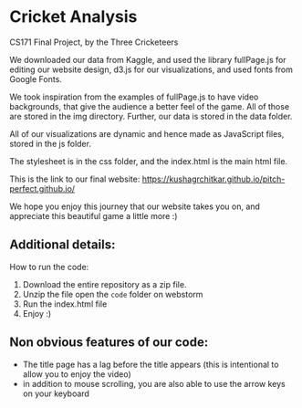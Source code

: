 # Cricket Analysis
CS171 Final Project, by the Three Cricketeers

We downloaded our data from Kaggle, and used the library fullPage.js for editing our website design, d3.js for our visualizations, and used fonts from Google Fonts.

We took inspiration from the examples of fullPage.js to have video backgrounds, that give the audience a better feel of the game. All of those are stored in the img directory. Further, our data is stored in the data folder.

All of our visualizations are dynamic and hence made as JavaScript files, stored in the js folder.

The stylesheet is in the css folder, and the index.html is the main html file.

This is the link to our final website: https://kushagrchitkar.github.io/pitch-perfect.github.io/ 

We hope you enjoy this journey that our website takes you on, and appreciate this beautiful game a little more :)

## Additional details:
How to run the code:
1. Download the entire repository as a zip file.
2. Unzip the file open the `code` folder on webstorm
3. Run the index.html file
4. Enjoy :) 

## Non obvious features of our code:
- The title page has a lag before the title appears (this is intentional to allow you to enjoy the video)
- in addition to mouse scrolling, you are also able to use the arrow keys on your keyboard
